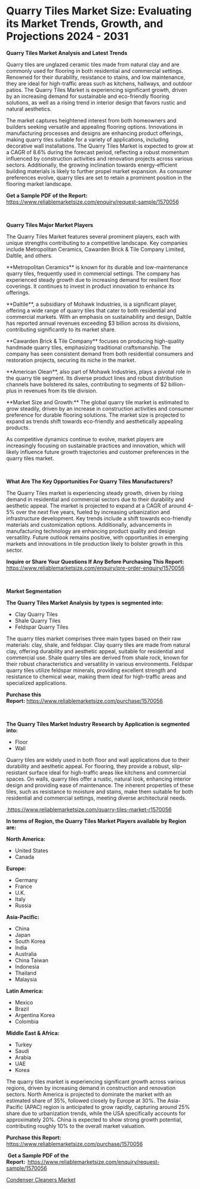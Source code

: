 <p><h1>Quarry Tiles Market Size: Evaluating its Market Trends, Growth, and Projections 2024 - 2031</h1></p><p><strong>Quarry Tiles Market Analysis and Latest Trends</strong></p>
<p><p>Quarry tiles are unglazed ceramic tiles made from natural clay and are commonly used for flooring in both residential and commercial settings. Renowned for their durability, resistance to stains, and low maintenance, they are ideal for high-traffic areas such as kitchens, hallways, and outdoor patios. The Quarry Tiles Market is experiencing significant growth, driven by an increasing demand for sustainable and eco-friendly flooring solutions, as well as a rising trend in interior design that favors rustic and natural aesthetics.</p><p>The market captures heightened interest from both homeowners and builders seeking versatile and appealing flooring options. Innovations in manufacturing processes and designs are enhancing product offerings, making quarry tiles suitable for a variety of applications, including decorative wall installations. The Quarry Tiles Market is expected to grow at a CAGR of 8.6% during the forecast period, reflecting a robust momentum influenced by construction activities and renovation projects across various sectors. Additionally, the growing inclination towards energy-efficient building materials is likely to further propel market expansion. As consumer preferences evolve, quarry tiles are set to retain a prominent position in the flooring market landscape.</p></p>
<p><strong>Get a Sample PDF of the Report:&nbsp;</strong> <a href="https://www.reliablemarketsize.com/enquiry/request-sample/1570056?utm_campaign=1872&utm_medium=2&utm_source=Github&utm_content=ia&utm_term=29122024&utm_id=quarry-tiles">https://www.reliablemarketsize.com/enquiry/request-sample/1570056</a></p>
<p>&nbsp;</p>
<p><strong>Quarry Tiles Major Market Players</strong></p>
<p><p>The Quarry Tiles Market features several prominent players, each with unique strengths contributing to a competitive landscape. Key companies include Metropolitan Ceramics, Cawarden Brick & Tile Company Limited, Daltile, and others.</p><p>**Metropolitan Ceramics** is known for its durable and low-maintenance quarry tiles, frequently used in commercial settings. The company has experienced steady growth due to increasing demand for resilient floor coverings. It continues to invest in product innovation to enhance its offerings.</p><p>**Daltile**, a subsidiary of Mohawk Industries, is a significant player, offering a wide range of quarry tiles that cater to both residential and commercial markets. With an emphasis on sustainability and design, Daltile has reported annual revenues exceeding $3 billion across its divisions, contributing significantly to its market share.</p><p>**Cawarden Brick & Tile Company** focuses on producing high-quality handmade quarry tiles, emphasizing traditional craftsmanship. The company has seen consistent demand from both residential consumers and restoration projects, securing its niche in the market.</p><p>**American Olean**, also part of Mohawk Industries, plays a pivotal role in the quarry tile segment. Its diverse product lines and robust distribution channels have bolstered its sales, contributing to segments of $2 billion-plus in revenues from its tile division.</p><p>**Market Size and Growth:** The global quarry tile market is estimated to grow steadily, driven by an increase in construction activities and consumer preference for durable flooring solutions. The market size is projected to expand as trends shift towards eco-friendly and aesthetically appealing products.</p><p>As competitive dynamics continue to evolve, market players are increasingly focusing on sustainable practices and innovation, which will likely influence future growth trajectories and customer preferences in the quarry tiles market.</p></p>
<p>&nbsp;</p>
<p><strong>What Are The Key Opportunities For Quarry Tiles Manufacturers?</strong></p>
<p><p>The Quarry Tiles market is experiencing steady growth, driven by rising demand in residential and commercial sectors due to their durability and aesthetic appeal. The market is projected to expand at a CAGR of around 4-5% over the next five years, fueled by increasing urbanization and infrastructure development. Key trends include a shift towards eco-friendly materials and customization options. Additionally, advancements in manufacturing technology are enhancing product quality and design versatility. Future outlook remains positive, with opportunities in emerging markets and innovations in tile production likely to bolster growth in this sector.</p></p>
<p><strong>Inquire or Share Your Questions If Any Before Purchasing This Report:</strong> <a href="https://www.reliablemarketsize.com/enquiry/pre-order-enquiry/1570056?utm_campaign=1872&utm_medium=2&utm_source=Github&utm_content=ia&utm_term=29122024&utm_id=quarry-tiles">https://www.reliablemarketsize.com/enquiry/pre-order-enquiry/1570056</a></p>
<p>&nbsp;</p>
<p><strong>Market Segmentation</strong></p>
<p><strong>The Quarry Tiles Market Analysis by types is segmented into:</strong></p>
<p><ul><li>Clay Quarry Tiles</li><li>Shale Quarry Tiles</li><li>Feldspar Quarry Tiles</li></ul></p>
<p><p>The quarry tiles market comprises three main types based on their raw materials: clay, shale, and feldspar. Clay quarry tiles are made from natural clay, offering durability and aesthetic appeal, suitable for residential and commercial use. Shale quarry tiles are derived from shale rock, known for their robust characteristics and versatility in various environments. Feldspar quarry tiles utilize feldspar minerals, providing excellent strength and resistance to chemical wear, making them ideal for high-traffic areas and specialized applications.</p></p>
<p><strong>Purchase this Report:&nbsp;</strong><a href="https://www.reliablemarketsize.com/purchase/1570056?utm_campaign=1872&utm_medium=2&utm_source=Github&utm_content=ia&utm_term=29122024&utm_id=quarry-tiles">https://www.reliablemarketsize.com/purchase/1570056</a></p>
<p>&nbsp;</p>
<p><strong>The Quarry Tiles Market Industry Research by Application is segmented into:</strong></p>
<p><ul><li>Floor</li><li>Wall</li></ul></p>
<p><p>Quarry tiles are widely used in both floor and wall applications due to their durability and aesthetic appeal. For flooring, they provide a robust, slip-resistant surface ideal for high-traffic areas like kitchens and commercial spaces. On walls, quarry tiles offer a rustic, natural look, enhancing interior design and providing ease of maintenance. The inherent properties of these tiles, such as resistance to moisture and stains, make them suitable for both residential and commercial settings, meeting diverse architectural needs.</p></p>
<p><a href="https://www.reliablemarketsize.com/quarry-tiles-market-r1570056?utm_campaign=1872&utm_medium=2&utm_source=Github&utm_content=ia&utm_term=29122024&utm_id=quarry-tiles">&nbsp;https://www.reliablemarketsize.com/quarry-tiles-market-r1570056</a></p>
<p><strong>In terms of Region, the Quarry Tiles Market Players available by Region are:</strong></p>
<p>
    <p> <strong> North America: </strong>
        <ul>
            <li>United States</li>
            <li>Canada</li>
        </ul>
        </p> 
    <p> <strong> Europe: </strong>
        <ul>
            <li>Germany</li>
            <li>France</li>
            <li>U.K.</li>
            <li>Italy</li>
            <li>Russia</li>
        </ul>
        </p> 
    <p> <strong> Asia-Pacific: </strong>
        <ul>
            <li>China</li>
            <li>Japan</li>
            <li>South Korea</li>
            <li>India</li>
            <li>Australia</li>
            <li>China Taiwan</li>
            <li>Indonesia</li>
            <li>Thailand</li>
            <li>Malaysia</li>
        </ul>
        </p> 
    <p> <strong> Latin America: </strong>
        <ul>
            <li>Mexico</li>
            <li>Brazil</li>
            <li>Argentina Korea</li>
            <li>Colombia</li>
        </ul>
        </p> 
    <p> <strong> Middle East & Africa: </strong>
        <ul>
            <li>Turkey</li>
            <li>Saudi</li>
            <li>Arabia</li>
            <li>UAE</li>
            <li>Korea</li>
        </ul>
    </p>
    </p>
<p><p>The quarry tiles market is experiencing significant growth across various regions, driven by increasing demand in construction and renovation sectors. North America is projected to dominate the market with an estimated share of 35%, followed closely by Europe at 30%. The Asia-Pacific (APAC) region is anticipated to grow rapidly, capturing around 25% share due to urbanization trends, while the USA specifically accounts for approximately 20%. China is expected to show strong growth potential, contributing roughly 10% to the overall market valuation.</p></p>
<p><strong>Purchase this Report: </strong><a href="https://www.reliablemarketsize.com/purchase/1570056?utm_campaign=1872&utm_medium=2&utm_source=Github&utm_content=ia&utm_term=29122024&utm_id=quarry-tiles">https://www.reliablemarketsize.com/purchase/1570056</a></p>
<p>&nbsp;<strong>Get a Sample PDF of the Report:&nbsp;&nbsp;</strong><a href="https://www.reliablemarketsize.com/enquiry/request-sample/1570056?utm_campaign=1872&utm_medium=2&utm_source=Github&utm_content=ia&utm_term=29122024&utm_id=quarry-tiles">https://www.reliablemarketsize.com/enquiry/request-sample/1570056</a></p>
<p><strong></strong></p>
<p><p><a href="https://github.com/BryceTownsendr/Market-Research-Report-List-7/blob/main/condenser-cleaners-market.md?utm_campaign=1872&utm_medium=2&utm_source=Github&utm_content=ia&utm_term=29122024&utm_id=quarry-tiles">Condenser Cleaners Market</a></p></p>